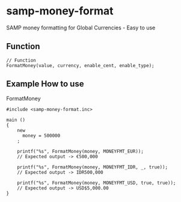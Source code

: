 # samp-money-format
SAMP money formatting for Global Currencies - Easy to use

## Function

```pawn
// Function
FormatMoney(value, currency, enable_cent, enable_type);
```

## Example How to use

FormatMoney
```pawn
#include <samp-money-format.inc>

main ()
{
    new
      money = 500000
    ;

    printf("%s", FormatMoney(money, MONEYFMT_EUR));
    // Expected output -> €500,000

    printf("%s", FormatMoney(money, MONEYFMT_IDR, _, true));
    // Expected output -> IDR500,000

    printf("%s", FormatMoney(money, MONEYFMT_USD, true, true));
    // Expected output -> USD$5,000.00
}
````

